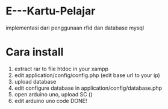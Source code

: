 # E---Kartu-Pelajar
implementasi dari penggunaan rfid dan database mysql

<h1><b>Cara install</b></h1>


1. extract rar to file htdoc in your xampp
2. edit application/config/config.php (edit base url to your ip)
3. upload database 
4. edit configure database in application/config/database.php
5. open arduino uno, upload SC ()
6. edit arduino uno code
DONE!
